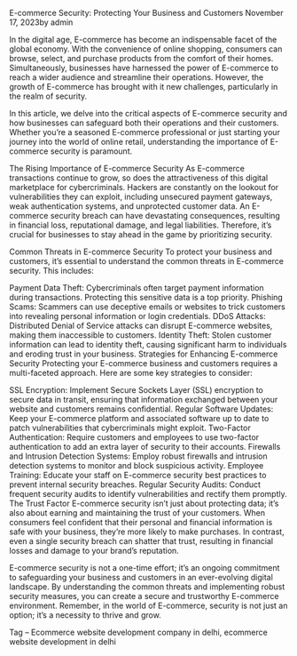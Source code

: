 E-commerce Security: Protecting Your Business and Customers
November 17, 2023by admin

In the digital age, E-commerce has become an indispensable facet of the global economy. With the convenience of online shopping, consumers can browse, select, and purchase products from the comfort of their homes. Simultaneously, businesses have harnessed the power of E-commerce to reach a wider audience and streamline their operations. However, the growth of E-commerce has brought with it new challenges, particularly in the realm of security.

In this article, we delve into the critical aspects of E-commerce security and how businesses can safeguard both their operations and their customers. Whether you’re a seasoned E-commerce professional or just starting your journey into the world of online retail, understanding the importance of E-commerce security is paramount.

The Rising Importance of E-commerce Security
As E-commerce transactions continue to grow, so does the attractiveness of this digital marketplace for cybercriminals. Hackers are constantly on the lookout for vulnerabilities they can exploit, including unsecured payment gateways, weak authentication systems, and unprotected customer data. An E-commerce security breach can have devastating consequences, resulting in financial loss, reputational damage, and legal liabilities. Therefore, it’s crucial for businesses to stay ahead in the game by prioritizing security.

Common Threats in E-commerce Security
To protect your business and customers, it’s essential to understand the common threats in E-commerce security. This includes:

Payment Data Theft: Cybercriminals often target payment information during transactions. Protecting this sensitive data is a top priority.
Phishing Scams: Scammers can use deceptive emails or websites to trick customers into revealing personal information or login credentials.
DDoS Attacks: Distributed Denial of Service attacks can disrupt E-commerce websites, making them inaccessible to customers.
Identity Theft: Stolen customer information can lead to identity theft, causing significant harm to individuals and eroding trust in your business.
Strategies for Enhancing E-commerce Security
Protecting your E-commerce business and customers requires a multi-faceted approach. Here are some key strategies to consider:

SSL Encryption: Implement Secure Sockets Layer (SSL) encryption to secure data in transit, ensuring that information exchanged between your website and customers remains confidential.
Regular Software Updates: Keep your E-commerce platform and associated software up to date to patch vulnerabilities that cybercriminals might exploit.
Two-Factor Authentication: Require customers and employees to use two-factor authentication to add an extra layer of security to their accounts.
Firewalls and Intrusion Detection Systems: Employ robust firewalls and intrusion detection systems to monitor and block suspicious activity.
Employee Training: Educate your staff on E-commerce security best practices to prevent internal security breaches.
Regular Security Audits: Conduct frequent security audits to identify vulnerabilities and rectify them promptly.
The Trust Factor
E-commerce security isn’t just about protecting data; it’s also about earning and maintaining the trust of your customers. When consumers feel confident that their personal and financial information is safe with your business, they’re more likely to make purchases. In contrast, even a single security breach can shatter that trust, resulting in financial losses and damage to your brand’s reputation.

E-commerce security is not a one-time effort; it’s an ongoing commitment to safeguarding your business and customers in an ever-evolving digital landscape. By understanding the common threats and implementing robust security measures, you can create a secure and trustworthy E-commerce environment. Remember, in the world of E-commerce, security is not just an option; it’s a necessity to thrive and grow.

 Tag – Ecommerce website development company in delhi, ecommerce website development in delhi
